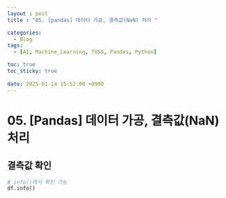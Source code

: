```yaml
---
layout : post
title : "05. [pandas] 데이터 가공, 결측값(NaN) 처리 "

categories:
  - Blog
tags:
  - [AI, Machine_Learning, TOSS, Pandas, Python]

toc: true
toc_sticky: true
 
date: 2025-01-14 15:52:00 +0900
---
```

# 05. [Pandas] 데이터 가공, 결측값(NaN) 처리

## 결측값 확인
```python
# info()에서 확인 가능
df.info()
```